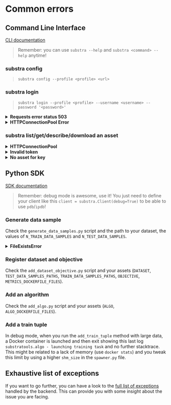 # Common errors

## Command Line Interface

[CLI documentation](https://github.com/SubstraFoundation/substra/blob/master/references/cli.md)

> Remember: you can use `substra --help` and `substra <command> --help` anytime!

### substra config

> `substra config --profile <profile> <url>`

### substra login

> `substra login --profile <profile> --username <username> --password '<password>'`

<details>
<summary><b>Requests error status 503</b></summary>

```sh
Requests error status 503: <html>
<head><title>503 Service Temporarily Unavailable</title></head>
    <body>
        <center><h1>503 Service Temporarily Unavailable</h1></center>
        <hr><center>openresty/1.15.8.2</center>
    </body>
</html>
Error: Request failed: HTTPError: 503 Server Error: Service Temporarily Unavailable for url: http://substra-backend.node-1.com/api-token-auth/
```

This issue is likely to be related to the server-side, and it indicates that the server is not responding (correctly). You can either try later or get in touch with the server administrator.
You can also try to reach the `/readiness` route to see if you get an `OK` answer, for example: `curl substra-backend.node-1.com/readiness`.
</details>

<details>
<summary><b>HTTPConnectionPool Error</b></summary>

```sh
Error: Request failed: ConnectionError: HTTPConnectionPool(host='<url>', port=8000): Max retries exceeded with url: /api-token-auth/ 
(Caused by NewConnectionError('<urllib3.connection.HTTPConnection object at 0x109f80c88>: Failed to establish a new connection: [Errno 61] Connection refused',))
```

This error occurs when you make more than X login calls in a given minute. You just need to wait a bit for it to disappear. The value of X depends on which value you set for the `DEFAULT_THROTTLE_RATES` environment variable. Default value when launching with skaffold is 120. (tips from [jmorel](https://github.com/jmorel) [here](https://github.com/SubstraFoundation/substra/issues/209))
</details>

### substra list/get/describe/download an asset

<details>
<summary><b>HTTPConnectionPool</b></summary>

```sh
substra list dataset

Error: Request failed: ConnectionError: HTTPConnectionPool(host='127.0.0.1', port=8000): Max retries exceeded with url: /data_manager/ (Caused by NewConnectionError('<urllib3.connection.HTTPConnection object at 0x7f4ec7b4a910>: Failed to establish a new connection: [Errno 111] Connection refused'))
```

This error is related to the fact that you need to provide a `--profile` option: `substra list dataset --profile node-1`.
</details>

<details>
<summary><b>Invalid token</b></summary>

```sh
substra list dataset --profile node-1

Requests error status 401: {"detail":"Invalid token."}
Error: Request failed: AuthenticationError: 401 Client Error: Unauthorized for url: http://substra-backend.node-1.com/data_manager/
```

Please login again in order to refresh the token.
</details>

<details>
<summary><b>No asset for key <KEY></b></summary>

```sh
get dataset 09c741742ec4ce10360e0dcd1ca0b8ecf8edf97263593d5f6b1ce6c657d54c8c --profile node-1
Requests error status 404: {"message":"no asset for key 09c741742ec4ce10360e0dcd1ca0b8ecf8edf97263593d5f6b1ce6c657d54c8c"}
Error: Request failed: NotFound: 404 Client Error: Not Found for url: http://substra-backend.node-1.com/data_manager/09c741742ec4ce10360e0dcd1ca0b8ecf8edf97263593d5f6b1ce6c657d54c8c/
```

Please check the item key you are providing (with `substra list <ASSET>`).

</details>

## Python SDK

[SDK documentation](https://github.com/SubstraFoundation/substra/blob/master/references/sdk.md)

> Remember: debug mode is awesome, use it! You just need to define your client like this `client = substra.Client(debug=True)`
> to be able to use `pdb`/`ipdb`!

### Generate data sample

Check the `generate_data_samples.py` script and the path to your dataset, the values of `N_TRAIN_DATA_SAMPLES` and `N_TEST_DATA_SAMPLES`.

<details>
<summary><b>FileExistsError</b></summary>
This indicates that the `train_data_samples` & `test_data_samples` have already been generated in the `assets` folder. This means that you will need to remove it before re-generating data samples.
</details>

### Register dataset and objective

Check the `add_dataset_objective.py` script and your assets (`DATASET`, `TEST_DATA_SAMPLES_PATHS`, `TRAIN_DATA_SAMPLES_PATHS`, `OBJECTIVE`, `METRICS_DOCKERFILE_FILES`).

### Add an algorithm

Check the `add_algo.py` script and your assets (`ALGO`, `ALGO_DOCKERFILE_FILES`).

### Add a train tuple

In debug mode, when you run the `add_train_tuple` method with large data, a Docker container is launched and then exit showing this last log `substratools.algo - launching training task` and no further stacktrace. This might be related to a lack of memory (use `docker stats`) and you tweak this limit by using a higher `shm_size` in the `spawner.py` file.

## Exhaustive list of exceptions

If you want to go further, you can have a look to the [full list of exceptions](https://github.com/SubstraFoundation/substra-backend/blob/master/backend/substrapp/tasks/exceptions.json) handled by the backend. This can provide you with some insight about the issue you are facing.
